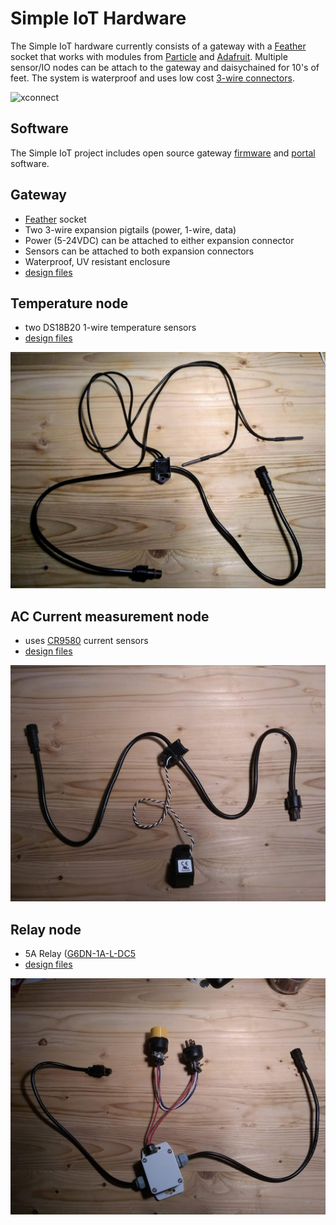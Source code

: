 # Simple IoT Hardware

The Simple IoT hardware currently consists of a gateway with a
[Feather](https://learn.adafruit.com/adafruit-feather/) socket that works with
modules from
[Particle](https://store.particle.io/collections/prototyping-hardware) and
[Adafruit](https://www.adafruit.com/feather). Multiple sensor/IO nodes can be
attach to the gateway and daisychained for 10's of feet. The system is
waterproof and uses low cost
[3-wire connectors](https://www.wiredwatts.com/3-core-xconnect-connector).

![xconnect](https://www.wiredwatts.com/img/products/m/pt3c6km3-1_m.jpg)

## Software

The Simple IoT project includes open source gateway
[firmware](https://github.com/simpleiot/firmware/tree/master/siot-fw) and
[portal](https://github.com/simpleiot/simpleiot) software.

## Gateway

- [Feather](https://learn.adafruit.com/adafruit-feather/) socket
- Two 3-wire expansion pigtails (power, 1-wire, data)
- Power (5-24VDC) can be attached to either expansion connector
- Sensors can be attached to both expansion connectors
- Waterproof, UV resistant enclosure
- [design files](https://github.com/simpleiot/hardware/tree/master/siot-gateway-particle)

## Temperature node

- two DS18B20 1-wire temperature sensors
- [design files](https://github.com/simpleiot/hardware/tree/master/siot-node-temp)

![temp node](docs/node-tmp.jpg)

## AC Current measurement node

- uses [CR9580](https://www.crmagnetics.com/current-sensors/cr9580) current
  sensors
- [design files](https://github.com/simpleiot/hardware/tree/master/siot-node-current-clamp)

![temp node](docs/node-current-sense.jpg)

## Relay node

- 5A Relay
  ([G6DN-1A-L-DC5](https://www.mouser.com/datasheet/2/307/en-g6dn-838135.pdf)
- [design files](https://github.com/simpleiot/hardware/tree/master/siot-node-relay)

![temp node](docs/node-relay.jpg)
